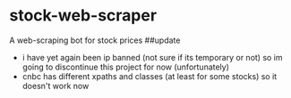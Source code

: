 # stock-web-scraper
A web-scraping bot for stock prices
##update
- i have yet again been ip banned (not sure if its temporary or not) so im going to discontinue this project for now (unfortunately)
- cnbc has different xpaths and classes (at least for some stocks) so it doesn't work now
